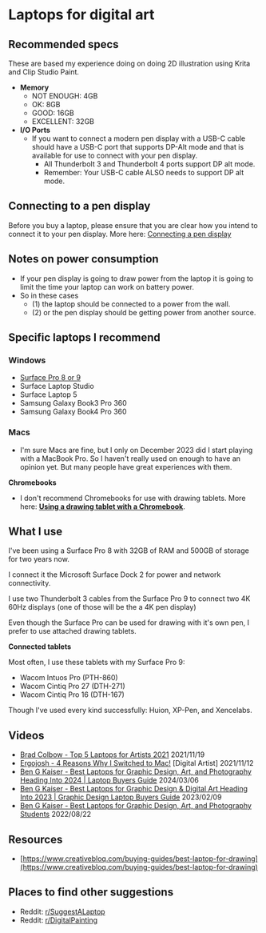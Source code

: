 # Laptops for digital art

## Recommended specs

These are based my experience doing on doing 2D illustration using Krita and Clip Studio Paint.

* **Memory**
  * NOT ENOUGH: 4GB
  * OK: 8GB
  * GOOD: 16GB
  * EXCELLENT: 32GB
* **I/O Ports**
  * If you want to connect a modern pen display with a USB-C cable should have a USB-C port that supports DP-Alt mode and that is available for use to connect with your pen display.&#x20;
    * All Thunderbolt 3 and Thunderbolt 4 ports support DP alt mode.
    * Remember: Your USB-C cable ALSO needs to support DP alt mode.

## Connecting to a pen display

Before you buy a laptop, please ensure that you are clear how you intend to connect it to your pen display. More here: [Connecting a pen display](connections-and-cabling/connecting-a-pen-display.md)&#x20;

## Notes on power consumption

* If your pen display is going to draw power from the laptop it is going to limit the time your laptop can work on battery power.
* So in these cases&#x20;
  * (1) the laptop should be connected to a power from the wall.
  * (2) or the pen display should be getting power from another source.

## Specific laptops I recommend

### Windows

* [Surface Pro 8 or 9](../product-info/microsoft/microsoft-surface-pro-9.md)&#x20;
* Surface Laptop Studio&#x20;
* Surface Laptop 5&#x20;
* Samsung Galaxy Book3 Pro 360&#x20;
* Samsung Galaxy Book4 Pro 360 &#x20;

### Macs

* I'm sure Macs are fine, but I only on December 2023 did I start playing with a MacBook Pro. So I haven't really used on enough to have an opinion yet. But many people have great experiences with them.

**Chromebooks**

* I don't recommend Chromebooks for use with drawing tablets. More here: [**Using a drawing tablet with a Chromebook**](general/using-a-drawing-tablet-with-a-chromebook.md).

## What I use

I've been using a Surface Pro 8 with 32GB of RAM and 500GB of storage for two years now.

I connect it the Microsoft Surface Dock 2 for power and network connectivity.

I use two  Thunderbolt 3 cables from the Surface Pro 9 to connect two 4K 60Hz displays (one of those will be the a 4K pen display)&#x20;

Even though the Surface Pro can be used for drawing with it's own pen, I prefer to use attached drawing tablets.

**Connected tablets**&#x20;

Most often, I use these tablets with my Surface Pro 9:

* Wacom Intuos Pro (PTH-860)
* Wacom Cintiq Pro 27 (DTH-271)
* Wacom Cintiq Pro 16 (DTH-167)

Though I've used every kind successfully: Huion, XP-Pen, and Xencelabs.

## Videos

* [Brad Colbow - Top 5 Laptops for Artists 2021](https://www.youtube.com/watch?v=U6sBdsr5sdg)  2021/11/19
* [Ergojosh - 4 Reasons Why I Switched to Mac!](https://www.youtube.com/watch?v=Q0yT-rIh\_88) \[Digital Artist] 2021/11/12&#x20;
* [Ben G Kaiser - Best Laptops for Graphic Design, Art, and Photography Heading Into 2024 | Laptop Buyers Guide](https://www.youtube.com/watch?v=JLmPaBMeMKk) 2024/03/06&#x20;
* [Ben G Kaiser - Best Laptops for Graphic Design & Digital Art Heading Into 2023 | Graphic Design Laptop Buyers Guide](https://www.youtube.com/watch?v=3zE9RetXJ8Y) 2023/02/09&#x20;
* [Ben G Kaiser - Best Laptops for Graphic Design, Art, and Photography Students](https://www.youtube.com/watch?v=0JYW0KUO0VU) 2022/08/22 &#x20;

## Resources

* [https://www.creativebloq.com/buying-guides/best-laptop-for-drawing](https://www.creativebloq.com/buying-guides/best-laptop-for-drawing)

## Places to find other suggestions

* Reddit: [r/SuggestALaptop](https://www.reddit.com/r/SuggestALaptop/) &#x20;
* Reddit: [r/DigitalPainting](https://www.reddit.com/r/DigitalPainting/) &#x20;

